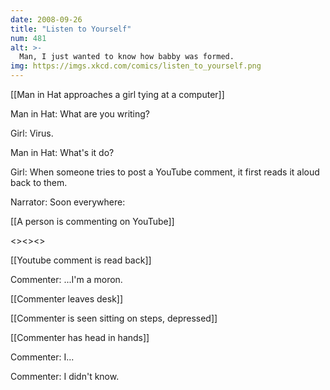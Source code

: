 ```yaml
---
date: 2008-09-26
title: "Listen to Yourself"
num: 481
alt: >-
  Man, I just wanted to know how babby was formed.
img: https://imgs.xkcd.com/comics/listen_to_yourself.png
---
```

[[Man in Hat approaches a girl tying at a computer]]

Man in Hat: What are you writing?

Girl: Virus.

Man in Hat: What's it do?

Girl: When someone tries to post a YouTube comment, it first reads it aloud back to them.

Narrator: Soon everywhere:

[[A person is commenting on YouTube]]

<<type>><<type>><<type>>

[[Youtube comment is read back]]

Commenter: ...I'm a moron.

[[Commenter leaves desk]]

[[Commenter is seen sitting on steps, depressed]]

[[Commenter has head in hands]]

Commenter: I...

Commenter: I didn't know.

